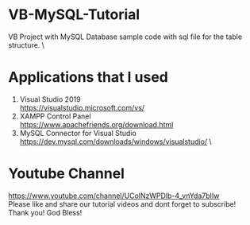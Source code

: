 # VB-MySQL-Tutorial
VB Project with MySQL Database sample code with sql file for the table structure. \

# Applications that I used
1. Visual Studio 2019 \
https://visualstudio.microsoft.com/vs/ 
2. XAMPP Control Panel \
https://www.apachefriends.org/download.html 
3. MySQL Connector for Visual Studio \
https://dev.mysql.com/downloads/windows/visualstudio/ \

# Youtube Channel 
https://www.youtube.com/channel/UColNzWPDlb-4_vnYda7bIIw \
Please like and share our tutorial videos and dont forget to subscribe! \
Thank you! God Bless! 



